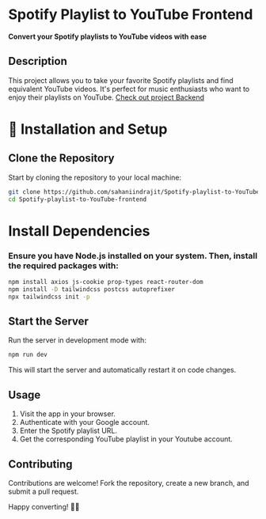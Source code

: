 
# Spotify Playlist to YouTube Frontend

**Convert your Spotify playlists to YouTube videos with ease**

## Description
This project allows you to take your favorite Spotify playlists and find equivalent YouTube videos. It's perfect for music enthusiasts who want to enjoy their playlists on YouTube.
[Check out project Backend](https://github.com/sahaniindrajit/Spotify-playlist-to-YouTube-Backend)

# 🚀 Installation and Setup

## Clone the Repository

Start by cloning the repository to your local machine:

```bash
git clone https://github.com/sahaniindrajit/Spotify-playlist-to-YouTube-Frontend.git
cd Spotify-playlist-to-YouTube-frontend
```

# Install Dependencies
### Ensure you have Node.js installed on your system. Then, install the required packages with:

```bash
npm install axios js-cookie prop-types react-router-dom
npm install -D tailwindcss postcss autoprefixer
npx tailwindcss init -p
```

## Start the Server
Run the server in development mode with:
```bash
npm run dev
```
This will start the server and automatically restart it on code changes.

## Usage
1. Visit the app in your browser.
2. Authenticate with your Google account.
3. Enter the Spotify playlist URL.
4. Get the corresponding YouTube playlist in your Youtube account.

## Contributing
Contributions are welcome! Fork the repository, create a new branch, and submit a pull request.

Happy converting! 🎵🎉

